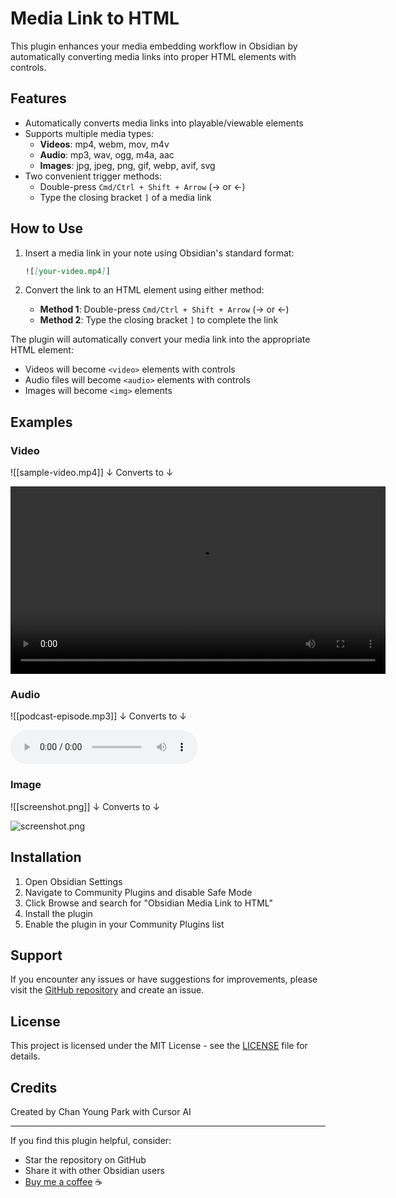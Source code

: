 # Media Link to HTML

This plugin enhances your media embedding workflow in Obsidian by automatically converting media links into proper HTML elements with controls.

## Features

- Automatically converts media links into playable/viewable elements
- Supports multiple media types:
  - **Videos**: mp4, webm, mov, m4v
  - **Audio**: mp3, wav, ogg, m4a, aac
  - **Images**: jpg, jpeg, png, gif, webp, avif, svg
- Two convenient trigger methods:
  - Double-press `Cmd/Ctrl + Shift + Arrow` (→ or ←)
  - Type the closing bracket `]` of a media link

## How to Use

1. Insert a media link in your note using Obsidian's standard format:
   ```markdown
   ![[your-video.mp4]]
   ```

2. Convert the link to an HTML element using either method:
   - **Method 1**: Double-press `Cmd/Ctrl + Shift + Arrow` (→ or ←)
   - **Method 2**: Type the closing bracket `]` to complete the link

The plugin will automatically convert your media link into the appropriate HTML element:
- Videos will become `<video>` elements with controls
- Audio files will become `<audio>` elements with controls
- Images will become `<img>` elements

## Examples

### Video

![[sample-video.mp4]]
↓ Converts to ↓

<video controls width="600">
  <source src="/sample-video.mp4" type="video/mp4">
  Your browser does not support the video tag.
</video>

### Audio

![[podcast-episode.mp3]]
↓ Converts to ↓

<audio controls>
  <source src="/podcast-episode.mp3" type="audio/mp3">
  Your browser does not support the audio tag.
</audio>

### Image

![[screenshot.png]]
↓ Converts to ↓

<img src="/screenshot.png" alt="screenshot.png" />

## Installation

1. Open Obsidian Settings
2. Navigate to Community Plugins and disable Safe Mode
3. Click Browse and search for "Obsidian Media Link to HTML"
4. Install the plugin
5. Enable the plugin in your Community Plugins list

## Support

If you encounter any issues or have suggestions for improvements, please visit the [GitHub repository](https://github.com/cypar/obsidian-media-link-to-html) and create an issue.

## License

This project is licensed under the MIT License - see the [LICENSE](LICENSE) file for details.

## Credits

Created by Chan Young Park with Cursor AI

---

If you find this plugin helpful, consider:
- Star the repository on GitHub
- Share it with other Obsidian users
- [Buy me a coffee](https://buymeacoffee.com/cypark) ☕️ 
